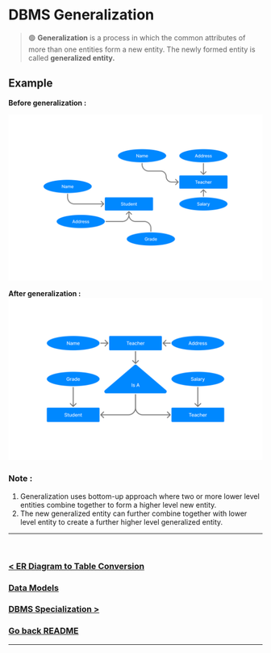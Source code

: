 DBMS Generalization
===================

> 🟢 **Generalization** is a process in which the common attributes of more than one entities form a new entity. The newly formed entity is called **generalized entity.**


## Example

**Before generalization :**

![before Generalization](./asset/before_generalization.png)

**After generalization :**
![After Generalization](./asset/after_generalization.png)

### **Note :**

1. Generalization uses bottom-up approach where two or more lower level entities combine together to form a higher level new entity.
2. The new generalized entity can further combine together with lower level entity to create a further higher level generalized entity.

<hr />
<br />

### [< ER Diagram to Table Conversion](./04.er_diagram_to_table_conversion.md)
### [Data Models](./data_models.md)
### [DBMS Specialization >](./06.dbms_specialization.md)

### [Go back README](./../README.md)
--------------------------------------------
